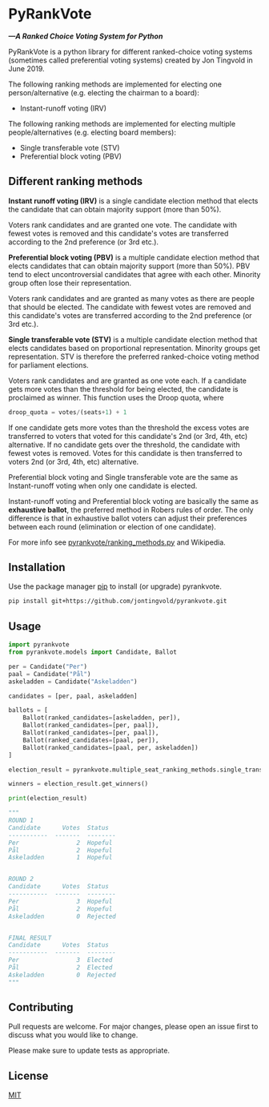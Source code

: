 

PyRankVote
==========
***—A Ranked Choice Voting System for Python***

PyRankVote is a python library for different ranked-choice voting systems (sometimes called preferential voting systems) created by Jon Tingvold in June 2019.

The following ranking methods are implemented for electing one person/alternative (e.g. electing the chairman to a board):

- Instant-runoff voting (IRV)

The following ranking methods are implemented for electing multiple people/alternatives (e.g. electing board members):

- Single transferable vote (STV)
- Preferential block voting (PBV)

## Different ranking methods

**Instant runoff voting (IRV)** is a single candidate election method that elects the candidate that can obtain majority support (more than 50%).

Voters rank candidates and are granted one vote. The candidate with fewest votes is removed and this candidate's votes are transferred according to the 2nd preference (or 3rd etc.).

**Preferential block voting (PBV)** is a multiple candidate election method that elects candidates that
can obtain majority support (more than 50%). PBV tend to elect uncontroversial candidates that agree with each other. Minority group often lose their representation.

Voters rank candidates and are granted as many votes as there are people that should be elected. The candidate with
fewest votes are removed and this candidate's votes are transferred according to the 2nd preference (or 3rd etc.).

**Single transferable vote (STV)** is a multiple candidate election method that elects candidates based on proportional representation. Minority groups get representation. STV is therefore the preferred ranked-choice voting method for parliament elections. 

Voters rank candidates and are granted as one vote each. If a candidate gets more votes than the threshold for being
elected, the candidate is proclaimed as winner. This function uses the Droop quota, where

```python
droop_quota = votes/(seats+1) + 1
```

If one candidate gets more votes than the threshold the excess votes are transferred to voters that voted for this
candidate's 2nd (or 3rd, 4th, etc) alternative. If no candidate gets over the threshold, the candidate with fewest votes
is removed. Votes for this candidate is then transferred to voters 2nd (or 3rd, 4th, etc) alternative.

Preferential block voting and Single transferable vote are the same as Instant-runoff voting when only one candidate is elected.

Instant-runoff voting and Preferential block voting are basically the same as **exhaustive ballot**, the preferred method in Robers rules of order. The only difference is that in exhaustive ballot voters can adjust their preferences between each round (elimination or election of one candidate).

For more info see [pyrankvote/ranking_methods.py](pyrankvote/ranking_methods.py) and Wikipedia.

## Installation

Use the package manager [pip](https://pip.pypa.io/en/stable/) to install (or upgrade) pyrankvote.

```bash
pip install git+https://github.com/jontingvold/pyrankvote.git
```

## Usage

```python
import pyrankvote
from pyrankvote.models import Candidate, Ballot

per = Candidate("Per")
paal = Candidate("Pål")
askeladden = Candidate("Askeladden")

candidates = [per, paal, askeladden]

ballots = [
    Ballot(ranked_candidates=[askeladden, per]),
    Ballot(ranked_candidates=[per, paal]),
    Ballot(ranked_candidates=[per, paal]),
    Ballot(ranked_candidates=[paal, per]),
    Ballot(ranked_candidates=[paal, per, askeladden])
]

election_result = pyrankvote.multiple_seat_ranking_methods.single_transferable_vote(candidates, ballots, number_of_seats=2)

winners = election_result.get_winners()

print(election_result)

"""
ROUND 1
Candidate      Votes  Status
-----------  -------  --------
Per                2  Hopeful
Pål                2  Hopeful
Askeladden         1  Hopeful


ROUND 2
Candidate      Votes  Status
-----------  -------  --------
Per                3  Hopeful
Pål                2  Hopeful
Askeladden         0  Rejected


FINAL RESULT
Candidate      Votes  Status
-----------  -------  --------
Per                3  Elected
Pål                2  Elected
Askeladden         0  Rejected
"""

```

## Contributing
Pull requests are welcome. For major changes, please open an issue first to discuss what you would like to change.

Please make sure to update tests as appropriate.

## License
[MIT](LICENSE)
